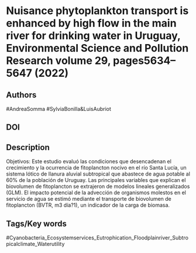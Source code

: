 # Nuisance phytoplankton transport is enhanced by high flow in the main river for drinking water in Uruguay, Environmental Science and Pollution Research volume 29, pages5634–5647 (2022)
## Authors
#AndreaSomma #SylviaBonilla&LuisAubriot
 
## DOI
 
## Description
Objetivos: Este estudio evaluó las condiciones que desencadenan el crecimiento y la ocurrencia de fitoplancton nocivo en el río Santa Lucía, un sistema lótico de llanura aluvial subtropical que abastece de agua potable al 60% de la población de Uruguay. Las principales variables que explican el biovolumen de fitoplancton se extrajeron de modelos lineales generalizados (GLM). El impacto potencial de la advección de organismos molestos en el servicio de agua se estimó mediante el transporte de biovolumen de fitoplancton (BVTR, m3 día?1), un indicador de la carga de biomasa.
## Tags/Key words
#Cyanobacteria_Ecosystemservices_Eutrophication_Floodplainriver_Subtropicalclimate_Waterutility 